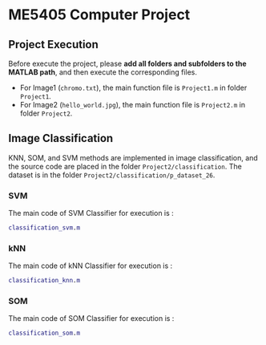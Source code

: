 # ME5405 Computer Project 
## Project Execution 
Before execute the project, please **add all folders and subfolders to the MATLAB path**, and then execute the corresponding files.
- For Image1 (`chromo.txt`), the main function file is `Project1.m` in folder `Project1`.
- For Image2 (`hello_world.jpg`), the main function file is `Project2.m` in folder `Project2`.

## Image Classification
KNN, SOM, and SVM methods are implemented in image classification, and the source code are placed in the folder `Project2/classification`.
The dataset is in the folder `Project2/classification/p_dataset_26`.

### SVM
The main code of SVM Classifier for execution is :
```matlab
classification_svm.m
```

### kNN
The main code of kNN Classifier for execution is :
```matlab
classification_knn.m
```

### SOM
The main code of SOM Classifier for execution is :
```matlab
classification_som.m
```
